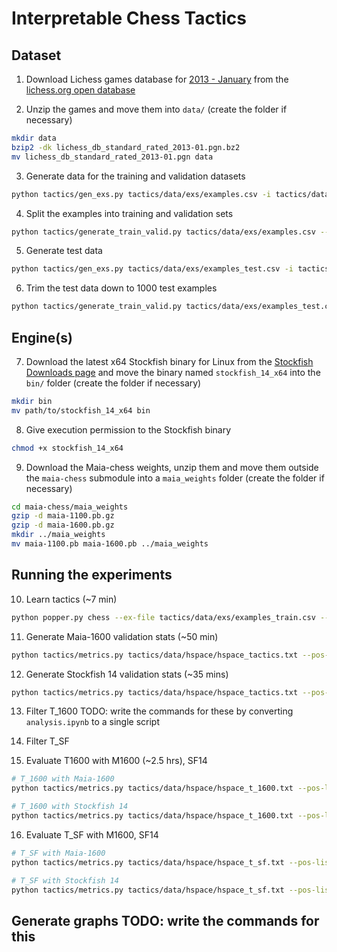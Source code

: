 # Interpretable Chess Tactics

## Dataset

1. Download Lichess games database for [2013 -
   January](https://database.lichess.org/standard/lichess_db_standard_rated_2013-01.pgn.bz2) from
   the [lichess.org open database](https://database.lichess.org/)

2. Unzip the games and move them into `data/` (create the folder if necessary)

```bash
mkdir data
bzip2 -dk lichess_db_standard_rated_2013-01.pgn.bz2
mv lichess_db_standard_rated_2013-01.pgn data
```

3. Generate data for the training and validation datasets

```bash
python tactics/gen_exs.py tactics/data/exs/examples.csv -i tactics/data/lichess_db_standard_rated_2013-01.pgn -n 200 -p 1 -r 0 --middle-game-cutoff 10 --seed 1
```

4. Split the examples into training and validation sets

```bash
python tactics/generate_train_valid.py tactics/data/exs/examples.csv --trim=100 --split=20
```

5. Generate test data

```bash
python tactics/gen_exs.py tactics/data/exs/examples_test.csv -i tactics/data/lichess_db_standard_rated_2013-02.pgn -n 1100 -p 1 -r 0 --middle-game-cutoff 10 --seed 1
```

6. Trim the test data down to 1000 test examples

```bash
python tactics/generate_train_valid.py tactics/data/exs/examples_test.csv --trim=1000 --test
```

## Engine(s)

7. Download the latest x64 Stockfish binary for Linux from the [Stockfish Downloads page](https://stockfishchess.org/files/stockfish_14_linux_x64.zip) and move the binary named
   `stockfish_14_x64` into the `bin/` folder (create the folder if necessary)

```bash
mkdir bin
mv path/to/stockfish_14_x64 bin
```

8. Give execution permission to the Stockfish binary 

```bash
chmod +x stockfish_14_x64
```

9. Download the Maia-chess weights, unzip them and move them outside the `maia-chess` submodule into a `maia_weights` folder (create the folder if necessary)

```bash
cd maia-chess/maia_weights
gzip -d maia-1100.pb.gz
gzip -d maia-1600.pb.gz
mkdir ../maia_weights
mv maia-1100.pb maia-1600.pb ../maia_weights
```

## Running the experiments

10. Learn tactics (~7 min)

```bash
python popper.py chess --ex-file tactics/data/exs/examples_train.csv --eval-timeout 1 > tactics/data/hspace/hspace_tactics.txt
```

11. Generate Maia-1600 validation stats (~50 min)

```bash
python tactics/metrics.py tactics/data/hspace/hspace_tactics.txt --pos-list tactics/data/exs/examples_valid.csv --data-path tactics/data/stats/metrics_valid_maia1600.csv --engine MAIA1600
```

12. Generate Stockfish 14 validation stats (~35 mins)

```bash
python tactics/metrics.py tactics/data/hspace/hspace_tactics.txt --pos-list tactics/data/exs/examples_valid.csv --data-path tactics/data/stats/metrics_valid_sf14.csv
```

13. Filter T_1600 TODO: write the commands for these by converting `analysis.ipynb` to a single script

14. Filter T_SF

15. Evaluate T1600 with M1600 (~2.5 hrs), SF14

```bash
# T_1600 with Maia-1600
python tactics/metrics.py tactics/data/hspace/hspace_t_1600.txt --pos-list tactics/data/exs/examples_test.csv --data-path tactics/data/stats/metrics_test_t1600_m1600.csv --engine MAIA1600

# T_1600 with Stockfish 14
python tactics/metrics.py tactics/data/hspace/hspace_t_1600.txt --pos-list tactics/data/exs/examples_test.csv --data-path tactics/data/stats/metrics_test_t1600_sf14.csv --engine STOCKFISH
```

16. Evaluate T_SF with M1600, SF14

```bash
# T_SF with Maia-1600
python tactics/metrics.py tactics/data/hspace/hspace_t_sf.txt --pos-list tactics/data/exs/examples_test.csv --data-path tactics/data/stats/metrics_test_tsf_m1600.csv --engine MAIA1600

# T_SF with Stockfish 14
python tactics/metrics.py tactics/data/hspace/hspace_t_sf.txt --pos-list tactics/data/exs/examples_test.csv --data-path tactics/data/stats/metrics_test_tsf_sf14.csv --engine STOCKFISH
```

## Generate graphs TODO: write the commands for this